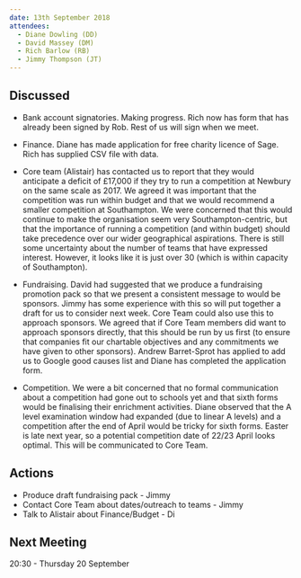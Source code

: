 ```yaml
---
date: 13th September 2018
attendees:
  - Diane Dowling (DD)
  - David Massey (DM)
  - Rich Barlow (RB)
  - Jimmy Thompson (JT)
---
```


## Discussed

 - Bank account signatories. Making progress. Rich now has form that has already been signed by Rob. Rest of us will sign when we meet.

 - Finance. Diane has made application for free charity licence of Sage. Rich has supplied CSV file with data.

 - Core team (Alistair) has contacted us to report that they would anticipate a deficit of £17,000 if they try to run a competition at Newbury on the same scale as 2017. We agreed it was important that the competition was run within budget and that we would recommend a smaller competition at Southampton. We were concerned that this would continue to make the organisation seem very Southampton-centric, but that the importance of running a competition (and within budget) should take precedence over our wider geographical aspirations. There is still some uncertainty about the number of teams that have expressed interest. However, it looks like it is just over 30 (which is within capacity of Southampton).

 - Fundraising. David had suggested that we produce a fundraising promotion pack so that we present a consistent message to would be sponsors. Jimmy has some experience with this so will put together a draft for us to consider next week. Core Team could also use this to approach sponsors. We agreed that if Core Team members did want to approach sponsors directly, that this should be run by us first (to ensure that companies fit our chartable objectives and any commitments we have given to other sponsors). Andrew Barret-Sprot has applied to add us to Google good causes list and Diane has completed the application form.

 - Competition. We were a bit concerned that no formal communication about a competition had gone out to schools yet and that sixth forms would be finalising their enrichment activities. Diane observed that the A level examination window had expanded (due to linear A levels) and a competition after the end of April would be tricky for sixth forms. Easter is late next year, so a potential competition date of 22/23 April looks optimal. This will be communicated to Core Team. 

## Actions

 - Produce draft fundraising pack - Jimmy
 - Contact Core Team about dates/outreach to teams - Jimmy
 - Talk to Alistair about Finance/Budget - Di

## Next Meeting

20:30 - Thursday 20 September
